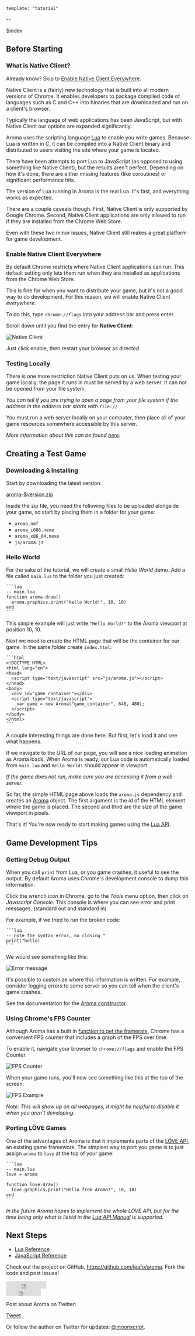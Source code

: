     template: "tutorial"
--
<div class="index">$index</div>

## Before Starting

### What is Native Client?

Already know? Skip to [Enable Native Client Everywhere](#enable_native_client_everywhere).

Native Client is a (fairly) new technology that is built into all modern
versions of Chrome. It enables developers to package compiled code of languages
such as C and C++ into binaries that are downloaded and run on a client's
browser.

Typically the language of web applications has been JavaScript, but with Native
Client our options are expanded significantly.

Aroma uses the scripting language [Lua][2] to enable you write games. Because
Lua is written in C, it can be compiled into a Native Client binary and
distributed to users visiting the site where your game is located.

There have been attempts to port Lua to JavaScript (as opposed to using
something like Native Client), but the results aren't perfect. Depending on how
it's done, there are either missing features (like coroutines) or significant
performance hits.

The version of Lua running in Aroma is the real Lua. It's fast, and everything
works as expected.

There are a couple caveats though. First, Native Client is only supported by
Google Chrome. Second, Native Client applications are only allowed to run if
they are installed from the Chrome Web Store.

Even with these two minor issues, Native Client still makes a great platform
for game development.

  [2]: http://www.lua.org

### Enable Native Client Everywhere

By default Chrome restricts where Native Client applications can run. This
default setting only lets them run when they are installed as applications from
the Chrome Web Store.

This is fine for when you want to distribute your game, but it's not a good way
to do development. For this reason, we will enable Native Client *everywhere*.

To do this, type `chrome://flags` into your address bar and press enter.

Scroll down until you find the entry for **Native Client**:

<img src="$root/img/tutorial-1.png" alt="Native Client" />

Just click enable, then restart your browser as directed.

### Testing Locally

There is one more restriction Native Client puts on us. When testing your game
locally, the page it runs in must be served by a web server. It can not be
opened from your file system.

*You can tell if you are trying to open a page from your file system if the
address in the address bar starts with `file://`.*

You must run a web server locally on your computer, then place all of your game
resources somewhere accessible by this server.

*More information about this can be found
[here](https://developers.google.com/native-client/devguide/devcycle/running#Local).*

## Creating a Test Game

### Downloading & Installing

Start by downloading the latest version:

<div><a href="$root/bin/aroma-$version.zip">aroma-$version.zip</a></div>

Inside the zip file, you need the following files to be uploaded alongside your
game, so start by placing them in a folder for your game:

 * `aroma.nmf`
 * `aroma_i686.nexe`
 * `aroma_x86_64.nexe`
 * `js/aroma.js`

### Hello World

For the sake of the tutorial, we will create a small *Hello World* demo. Add a
file called `main.lua` to the folder you just created:

    ```lua
    -- main.lua
    function aroma.draw()
      aroma.graphics.print("Hello World!", 10, 10)
    end
    ```

This simple example will just write `"Hello World!"` to the Aroma viewport at
position 10, 10.

Next we need to create the HTML page that will be the container for our game.
In the same folder create `index.html`:

    ```html
    <!DOCTYPE HTML>
    <html lang="en">
    <head>
      <script type="text/javascript" src="js/aroma.js"></script>
    </head>
    <body>
      <div id="game_container"></div>
      <script type="text/javascript">
        var game = new Aroma("game_container", 640, 480);
      </script>
    </body>
    </html>
    ```

A couple interesting things are done here. But first, let's load it and
see what happens.

If we navigate to the URL of our page, you will see a nice loading animation as
Aroma loads. When Aroma is ready, our Lua code is automatically loaded from
`main.lua` and `Hello World!` should appear in viewport.

*If the game does not run, make sure you are accessing it from a web server.*

So far, the simple HTML page above loads the `aroma.js` dependency and creates
an [Aroma][5] object. The first argument is the *id* of the HTML element where the
game is placed. The second and third are the size of the game viewport in pixels.

That's it! You're now ready to start making games using the [Lua API][4].

## Game Development Tips

### Getting Debug Output

When you call `print` from Lua, or you game crashes, it useful to see the
output. By default Aroma uses Chrome's development console to dump this
information.

Click the wrench icon in Chrome, go to the *Tools* menu option, then click on
*Javascript Console*. This console is where you can see error and print
messages. (standard out and standard in)

For example, if we tried to run the broken code:

	```lua
	-- note the syntax error, no closing "
	print("hello)
	```
We would see something like this:

<img src="http://leafo.net/shotsnb/2012-05-12_11-45-39.png" alt="Error message" />

It's possible to customize where this information is written. For example,
consider logging errors to some server so you can tell when the client's game
crashes.

See the documentation for the [Aroma constructor][5].

### Using Chrome's FPS Counter

Although Aroma has a built in [function to get the framerate][6], Chrome has a
convenient FPS counter that includes a graph of the FPS over time.

To enable it, navigate your browser to `chrome://flags` and enable the FPS Counter.

<img src="http://leafo.net/shotsnb/2012-05-12_11-50-51.png" alt="FPS Counter" />

When your game runs, you'll now see something like this at the top of the screen:

<img src="http://leafo.net/shotsnb/2012-05-12_11-51-48.png" alt="FPS Example" />

*Note: This will show up on all webpages, it might be helpful to disable it
when you aren't developing.*

### Porting LÖVE Games

One of the advantages of Aroma is that it implements parts of the [LÖVE
API][8], an existing game framework. The simplest way to port you game is to
just assign `aroma` to `love` at the top of your game:

    ```lua
    -- main.lua
    love = aroma

    function love.draw()
      love.graphics.print("Hello from Aroma!", 10, 10)
    end
    ```
*In the future Aroma hopes to implement the whole LÖVE API, but for the time
being only what is listed in the [Lua API Manual][4] is supported.*

## Next Steps

 * [Lua Reference][4]
 * [JavaScript Reference][3]

Check out the project on GitHub, <https://github.com/leafo/aroma>. Fork the code and post issues!

<div class="github-buttons">
<iframe src="http://markdotto.github.com/github-buttons/github-btn.html?user=leafo&repo=aroma&type=watch&count=true" allowtransparency="true" frameborder="0" scrolling="0" width="110px" height="20px"></iframe>
<br />
<iframe src="http://markdotto.github.com/github-buttons/github-btn.html?user=leafo&repo=aroma&type=fork&count=true" allowtransparency="true" frameborder="0" scrolling="0" width="95px" height="20px"></iframe>
</div>

Post about Aroma on Twitter:

<a href="https://twitter.com/share" class="twitter-share-button" data-url="http://leafo.net/aroma/" data-text="Aroma - The Native Client Game engine powered by Lua" data-count="horizontal" data-via="moonscript">Tweet</a><script type="text/javascript" src="//platform.twitter.com/widgets.js"></script>

Or follow the author on Twitter for updates: [@moonscript](http://twitter.com/moonscript).

 [3]: ./js_reference.html
 [4]: ./reference.html
 [5]: ./js_reference.html#aroma.js.Aroma
 [6]: ./reference.html#aroma.timer.getFPS
 [7]: ./js_reference.html#aroma.js.Aroma.Aroma
 [8]: https://love2d.org/wiki/Main_Page

